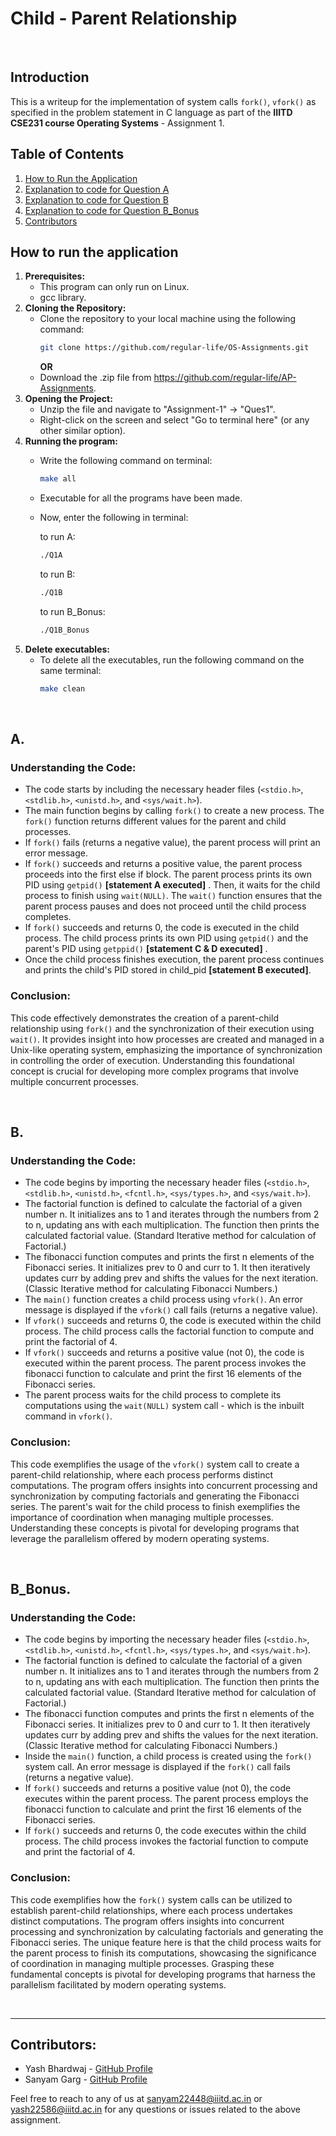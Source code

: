 # Child - Parent Relationship

<br />

## Introduction
This is a writeup for the implementation of system calls `fork()`, `vfork()` as specified in the problem statement in C language as part of the **IIITD CSE231 course Operating Systems** - Assignment 1.

## Table of Contents
1. [How to Run the Application](#how-to-run-the-application)
2. [Explanation to code for Question A](#a)
3. [Explanation to code for Question B](#a)
4. [Explanation to code for Question B_Bonus](#b_bonus)
5. [Contributors](contributors)

## How to run the application
1. **Prerequisites:**
   - This program can only run on Linux.
   - gcc library.
2. **Cloning the Repository:**
   - Clone the repository to your local machine using the following command:
     ```bash
     git clone https://github.com/regular-life/OS-Assignments.git
     ```
     **OR**
   - Download the .zip file from https://github.com/regular-life/AP-Assignments.
3. **Opening the Project:**
   - Unzip the file and navigate to "Assignment-1" -> "Ques1".
   - Right-click on the screen and select "Go to terminal here" (or any other similar option).
4. **Running the program:**
   - Write the following command on terminal:
     ```bash
     make all
     ```
   - Executable for all the programs have been made.
   - Now, enter the following in terminal:
     
     to run A:
     ```bash
     ./Q1A
     ```
     to run B:
     ```bash
     ./Q1B
     ```
     to run B_Bonus:
     ```bash
     ./Q1B_Bonus
     ```
5. **Delete executables:**
   - To delete all the executables, run the following command on the same terminal:
     ```bash
     make clean
     ```

<br />

## A.
### Understanding the Code:
- The code starts by including the necessary header files (`<stdio.h>`, `<stdlib.h>`, `<unistd.h>`, and `<sys/wait.h>`).
- The main function begins by calling `fork()` to create a new process. The `fork()` function returns different values for the parent and child processes.
- If `fork()` fails (returns a negative value), the parent process will print an error message.
- If `fork()` succeeds and returns a positive value, the parent process proceeds into the first else if block. The parent process prints its own PID using `getpid()` **[statement A executed]** . Then, it waits for the child process to finish using `wait(NULL)`. The `wait()` function ensures that the parent process pauses and does not proceed until the child process completes.
- If `fork()` succeeds and returns 0, the code is executed in the child process. The child process prints its own PID using `getpid()` and the parent's PID using `getppid()` **[statement C & D executed]** .
- Once the child process finishes execution, the parent process continues and prints the child's PID stored in child_pid **[statement B executed]**.


### Conclusion:
This code effectively demonstrates the creation of a parent-child relationship using `fork()` and the synchronization of their execution using `wait()`. It provides insight into how processes are created and managed in a Unix-like operating system, emphasizing the importance of synchronization in controlling the order of execution. Understanding this foundational concept is crucial for developing more complex programs that involve multiple concurrent processes.

<br />

## B.
### Understanding the Code:
- The code begins by importing the necessary header files (`<stdio.h>`, `<stdlib.h>`, `<unistd.h>`, `<fcntl.h>`, `<sys/types.h>`, and `<sys/wait.h>`).
- The factorial function is defined to calculate the factorial of a given number n. It initializes ans to 1 and iterates through the numbers from 2 to n, updating ans with each multiplication. The function then prints the calculated factorial value. (Standard Iterative method for calculation of Factorial.)
- The fibonacci function computes and prints the first n elements of the Fibonacci series. It initializes prev to 0 and curr to 1. It then iteratively updates curr by adding prev and shifts the values for the next iteration. (Classic Iterative method for calculating Fibonacci Numbers.)
- The `main()` function creates a child process using `vfork()`. An error message is displayed if the `vfork()` call fails (returns a negative value).
- If `vfork()` succeeds and returns 0, the code is executed within the child process. The child process calls the factorial function to compute and print the factorial of 4.
- If `vfork()` succeeds and returns a positive value (not 0), the code is executed within the parent process. The parent process invokes the fibonacci function to calculate and print the first 16 elements of the Fibonacci series.
- The parent process waits for the child process to complete its computations using the `wait(NULL)` system call - which is the inbuilt command in `vfork()`.
      
### Conclusion:
This code exemplifies the usage of the `vfork()` system call to create a parent-child relationship, where each process performs distinct computations. The program offers insights into concurrent processing and synchronization by computing factorials and generating the Fibonacci series. The parent's wait for the child process to finish exemplifies the importance of coordination when managing multiple processes. Understanding these concepts is pivotal for developing programs that leverage the parallelism offered by modern operating systems.


<br />

## B_Bonus.
### Understanding the Code:
- The code begins by importing the necessary header files (`<stdio.h>`, `<stdlib.h>`, `<unistd.h>`, `<fcntl.h>`, `<sys/types.h>`, and `<sys/wait.h>`).
- The factorial function is defined to calculate the factorial of a given number n. It initializes ans to 1 and iterates through the numbers from 2 to n, updating ans with each multiplication. The function then prints the calculated factorial value. (Standard Iterative method for calculation of Factorial.)
- The fibonacci function computes and prints the first n elements of the Fibonacci series. It initializes prev to 0 and curr to 1. It then iteratively updates curr by adding prev and shifts the values for the next iteration. (Classic Iterative method for calculating Fibonacci Numbers.)
- Inside the `main()` function, a child process is created using the `fork()` system call. An error message is displayed if the `fork()` call fails (returns a negative value).
- If `fork()` succeeds and returns a positive value (not 0), the code executes within the parent process. The parent process employs the fibonacci function to calculate and print the first 16 elements of the Fibonacci series.
- If `fork()` succeeds and returns 0, the code executes within the child process. The child process invokes the factorial function to compute and print the factorial of 4.
      
### Conclusion:
This code exemplifies how the `fork()` system calls can be utilized to establish parent-child relationships, where each process undertakes distinct computations. The program offers insights into concurrent processing and synchronization by calculating factorials and generating the Fibonacci series. The unique feature here is that the child process waits for the parent process to finish its computations, showcasing the significance of coordination in managing multiple processes. Grasping these fundamental concepts is pivotal for developing programs that harness the parallelism facilitated by modern operating systems.

<br />

---
## Contributors:
- Yash Bhardwaj - [GitHub Profile](https://github.com/regular-life)
- Sanyam Garg - [GitHub Profile](https://github.com/SanyamGarg12)

Feel free to reach to any of us at sanyam22448@iiitd.ac.in or yash22586@iiitd.ac.in for any questions or issues related to the above assignment.
